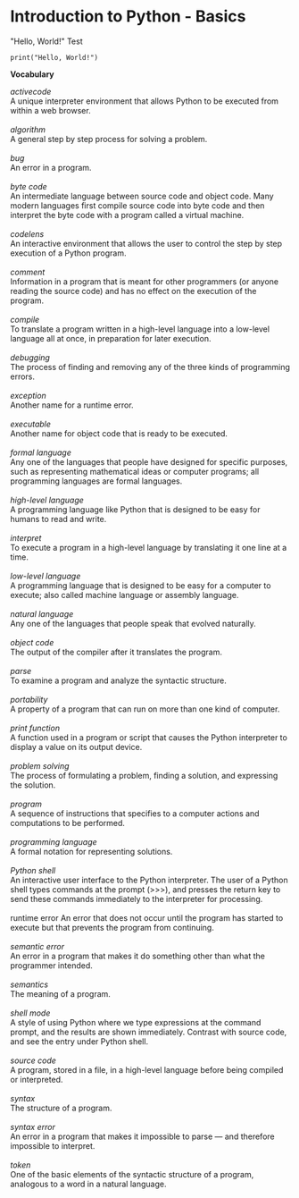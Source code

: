 # Introduction to Python - Basics

"Hello, World!" Test

```
print("Hello, World!")
```

**Vocabulary**

*activecode*<br />
    A unique interpreter environment that allows Python to be executed from within a web browser.<br /><br />
*algorithm*<br />
    A general step by step process for solving a problem.<br /><br />
*bug*<br />
    An error in a program.<br /><br />
*byte code*<br />
    An intermediate language between source code and object code. Many modern languages first compile source code into byte code and then interpret the byte code with a program called a virtual machine.<br /><br />
*codelens*<br />
    An interactive environment that allows the user to control the step by step execution of a Python program.<br /><br />
*comment*<br />
    Information in a program that is meant for other programmers (or anyone reading the source code) and has no effect on the execution of the program.<br /><br />
*compile*<br />
    To translate a program written in a high-level language into a low-level language all at once, in preparation for later execution.<br /><br />
*debugging*<br />
    The process of finding and removing any of the three kinds of programming errors.<br /><br />
*exception*<br />
    Another name for a runtime error.<br /><br />
*executable*<br />
    Another name for object code that is ready to be executed.<br /><br />
*formal language*<br />
    Any one of the languages that people have designed for specific purposes, such as representing mathematical ideas or computer programs; all programming languages are formal languages.<br /><br />
*high-level language*<br />
    A programming language like Python that is designed to be easy for humans to read and write.<br /><br />
*interpret*<br />
    To execute a program in a high-level language by translating it one line at a time.<br /><br />
*low-level language*<br />
    A programming language that is designed to be easy for a computer to execute; also called machine language or assembly language.<br /><br />
*natural language*<br />
    Any one of the languages that people speak that evolved naturally.<br /><br />
*object code*<br />
    The output of the compiler after it translates the program.<br /><br />
*parse*<br />
    To examine a program and analyze the syntactic structure.<br /><br />
*portability*<br />
    A property of a program that can run on more than one kind of computer.<br /><br />
*print function*<br />
    A function used in a program or script that causes the Python interpreter to display a value on its output device.<br /><br />
*problem solving*<br />
    The process of formulating a problem, finding a solution, and expressing the solution.<br /><br />
*program*<br />
    A sequence of instructions that specifies to a computer actions and computations to be performed.<br /><br />
*programming language*<br />
    A formal notation for representing solutions.<br /><br />
*Python shell*<br />
    An interactive user interface to the Python interpreter. The user of a Python shell types commands at the prompt (>>>), and presses the return key to send these commands immediately to the interpreter for processing.<br /><br />
runtime error
    An error that does not occur until the program has started to execute but that prevents the program from continuing.<br /><br />
*semantic error*<br />
    An error in a program that makes it do something other than what the programmer intended.<br /><br />
*semantics*<br />
    The meaning of a program.<br /><br />
*shell mode*<br />
    A style of using Python where we type expressions at the command prompt, and the results are shown immediately. Contrast with source code, and see the entry under Python shell.<br /><br />
*source code*<br />
    A program, stored in a file, in a high-level language before being compiled or interpreted.<br /><br />
*syntax*<br />
    The structure of a program.<br /><br />
*syntax error*<br />
    An error in a program that makes it impossible to parse — and therefore impossible to interpret.<br /><br />
*token*<br />
    One of the basic elements of the syntactic structure of a program, analogous to a word in a natural language. <br /><br />
